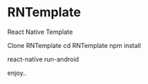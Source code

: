 # RNTemplate
React Native Template

Clone RNTemplate
cd RNTemplate
npm install

react-native run-android

enjoy..

